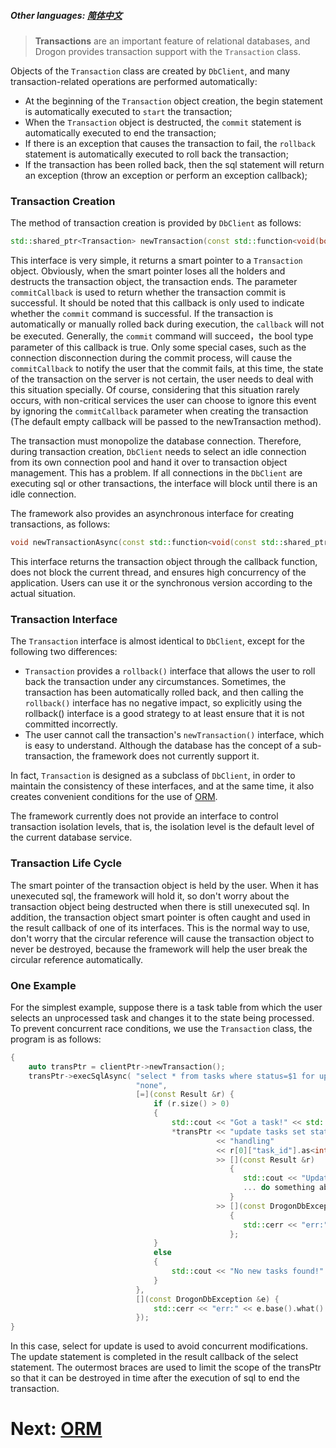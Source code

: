 ##### Other languages: [简体中文](CHN-08-2-数据库-事务)

> **Transactions** are an important feature of relational databases, and Drogon provides transaction support with the `Transaction` class.

Objects of the `Transaction` class are created by `DbClient`, and many transaction-related operations are performed automatically:

- At the beginning of the `Transaction` object creation, the begin statement is automatically executed to `start` the transaction;
- When the `Transaction` object is destructed, the `commit` statement is automatically executed to end the transaction;
- If there is an exception that causes the transaction to fail, the `rollback` statement is automatically executed to roll back the transaction;
- If the transaction has been rolled back, then the sql statement will return an exception (throw an exception or perform an exception callback);

### Transaction Creation

The method of transaction creation is provided by `DbClient` as follows:

```c++
std::shared_ptr<Transaction> newTransaction(const std::function<void(bool)> &commitCallback = std::function<void(bool)>())
```

This interface is very simple, it returns a smart pointer to a `Transaction` object. Obviously, when the smart pointer loses all the holders and destructs the transaction object, the transaction ends. The parameter `commitCallback` is used to return whether the transaction commit is successful. It should be noted that this callback is only used to indicate whether the `commit` command is successful. If the transaction is automatically or manually rolled back during execution, the `callback` will not be executed. Generally, the `commit` command will succeed，the bool type parameter of this callback is true. Only some special cases, such as the connection disconnection during the commit process, will cause the `commitCallback` to notify the user that the commit fails, at this time, the state of the transaction on the server is not certain, the user needs to deal with this situation specially. Of course, considering that this situation rarely occurs, with non-critical services the user can choose to ignore this event by ignoring the `commitCallback` parameter when creating the transaction (The default empty callback will be passed to the newTransaction method).

The transaction must monopolize the database connection. Therefore, during transaction creation, `DbClient` needs to select an idle connection from its own connection pool and hand it over to transaction object management. This has a problem. If all connections in the `DbClient` are executing sql or other transactions, the interface will block until there is an idle connection.

The framework also provides an asynchronous interface for creating transactions, as follows:

```c++
void newTransactionAsync(const std::function<void(const std::shared_ptr<Transaction> &)> &callback);
```

This interface returns the transaction object through the callback function, does not block the current thread, and ensures high concurrency of the application. Users can use it or the synchronous version according to the actual situation.

### Transaction Interface

The `Transaction` interface is almost identical to `DbClient`, except for the following two differences:

- `Transaction` provides a `rollback()` interface that allows the user to roll back the transaction under any circumstances. Sometimes, the transaction has been automatically rolled back, and then calling the `rollback()` interface has no negative impact, so explicitly using the rollback() interface is a good strategy to at least ensure that it is not committed incorrectly.
- The user cannot call the transaction's `newTransaction()` interface, which is easy to understand. Although the database has the concept of a sub-transaction, the framework does not currently support it.

In fact, `Transaction` is designed as a subclass of `DbClient`, in order to maintain the consistency of these interfaces, and at the same time, it also creates convenient conditions for the use of [ORM](ORM).

The framework currently does not provide an interface to control transaction isolation levels, that is, the isolation level is the default level of the current database service.

### Transaction Life Cycle

The smart pointer of the transaction object is held by the user. When it has unexecuted sql, the framework will hold it, so don't worry about the transaction object being destructed when there is still unexecuted sql. In addition, the transaction object smart pointer is often caught and used in the result callback of one of its interfaces. This is the normal way to use, don't worry that the circular reference will cause the transaction object to never be destroyed, because the framework will help the user break the circular reference automatically.

### One Example

For the simplest example, suppose there is a task table from which the user selects an unprocessed task and changes it to the state being processed. To prevent concurrent race conditions, we use the `Transaction` class, the program is as follows:

```c++
{
    auto transPtr = clientPtr->newTransaction();
    transPtr->execSqlAsync( "select * from tasks where status=$1 for update order by time",
                            "none",
                            [=](const Result &r) {
                                if (r.size() > 0)
                                {
                                    std::cout << "Got a task!" << std::endl;
                                    *transPtr << "update tasks set status=$1 where task_id=$2"
                                              << "handling"
                                              << r[0]["task_id"].as<int64_t>()
                                              >> [](const Result &r)
                                                 {
                                                    std::cout << "Updated!";
                                                    ... do something about the task;
                                                 }
                                              >> [](const DrogonDbException &e)
                                                 {
                                                    std::cerr << "err:" << e.base().what() << std::end;
                                                 };
                                }
                                else
                                {
                                    std::cout << "No new tasks found!" << std::endl;
                                }
                            },
                            [](const DrogonDbException &e) {
                                std::cerr << "err:" << e.base().what() << std::end;
                            });
}
```

In this case, select for update is used to avoid concurrent modifications. The update statement is completed in the result callback of the select statement. The outermost braces are used to limit the scope of the transPtr so that it can be destroyed in time after the execution of sql to end the transaction.

# Next: [ORM](ENG-08-3-Database-ORM)
